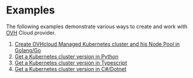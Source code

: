 # Examples

The following examples demonstrate various ways to create and work with [OVH](https://www.ovhcloud.com/fr/) Cloud provider.

1. [Create OVHcloud Managed Kubernetes cluster and his Node Pool in Golang/Go](./kubernetes/ovh-go/)
1. [Get a Kubernetes cluster version in Python](./kubernetes/ovh-python)
1. [Get a Kubernetes cluster version in Typescript](./kubernetes/ovh-typescript)
1. [Get a Kubernetes cluster version in C#/Dotnet](./kubernetes/ovh-csharp)